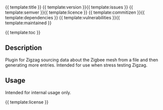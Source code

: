 {{ template:title }}
{{ template:version }}{{ template:issues }} {{ template:semver }}{{ template:licence }} {{ template:commitizen }}{{ template:dependencies }} {{ template:vulnerabilities }}{{ template:maintained }}

{{ template:toc }}

## Description
Plugin for Zigzag sourcing data about the Zigbee mesh from a file and then generating more entries.  Intended for use when stress testing Zigzag.

## Usage
Intended for internal usage only.

{{ template:license }}